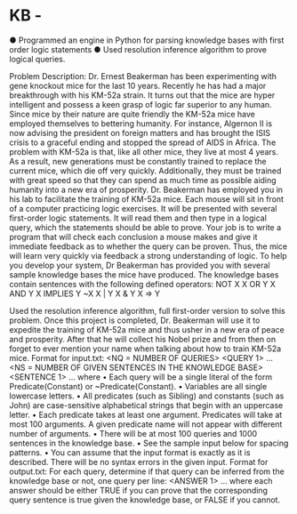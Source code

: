 # KB - 
●	Programmed an engine in Python for parsing knowledge bases with first order logic statements
●	Used resolution inference algorithm to prove logical queries.

Problem Description:
Dr. Ernest Beakerman has been experimenting with gene knockout mice for the last 10 years. Recently he has had a major breakthrough with his KM-52a strain. It turns out that the mice are hyper intelligent and possess a keen grasp of logic far superior to any human. Since mice by their nature are quite friendly the KM-52a mice have employed themselves to bettering humanity. For instance, Algernon II is now advising the president on foreign matters and has brought the ISIS crisis to a graceful ending and stopped the spread of AIDS in Africa.
The problem with KM-52a is that, like all other mice, they live at most 4 years. As a result, new generations must be constantly trained to replace the current mice, which die off very quickly. Additionally, they must be trained with great speed so that they can spend as much time as possible aiding humanity into a new era of prosperity.
Dr. Beakerman has employed you in his lab to facilitate the training of KM-52a mice. Each mouse will sit in front of a computer practicing logic exercises. It will be presented with several first-order logic statements. It will read them and then type in a logical query, which the statements should be able to prove. Your job is to write a program that will check each conclusion a mouse makes and give it immediate feedback as to whether the query can be proven. Thus, the mice will learn very quickly via feedback a strong understanding of logic.
To help you develop your system, Dr Beakerman has provided you with several sample knowledge bases the mice have produced. The knowledge bases contain sentences with the following defined operators:
NOT X
X OR Y
X AND Y
X IMPLIES Y
~X
X | Y X & Y X => Y


Used the resolution inference algorithm, full first-order version to solve this problem.
Once this project is completed, Dr. Beakerman will use it to expedite the training of KM-52a mice and thus usher in a new era of peace and prosperity. After that he will collect his Nobel prize and from then on forget to ever mention your name when talking about how to train KM-52a mice.
Format for input.txt:
<NQ = NUMBER OF QUERIES>
<QUERY 1>
...
<QUERY NQ>
<NS = NUMBER OF GIVEN SENTENCES IN THE KNOWLEDGE BASE>
<SENTENCE 1>
...
<SENTENCE NS>
where
• Each query will be a single literal of the form Predicate(Constant) or ~Predicate(Constant).
• Variables are all single lowercase letters.
• All predicates (such as Sibling) and constants (such as John) are case-sensitive alphabetical strings that
begin with an uppercase letter.
• Each predicate takes at least one argument. Predicates will take at most 100 arguments. A given
predicate name will not appear with different number of arguments.
• There will be at most 100 queries and 1000 sentences in the knowledge base.
• See the sample input below for spacing patterns.
• You can assume that the input format is exactly as it is described. There will be no syntax errors in the
given input.
Format for output.txt:
For each query, determine if that query can be inferred from the knowledge base or not, one query per line:
<ANSWER 1>
...
<ANSWER NQ>
where
each answer should be either TRUE if you can prove that the corresponding query sentence is true given the knowledge base, or FALSE if you cannot.
